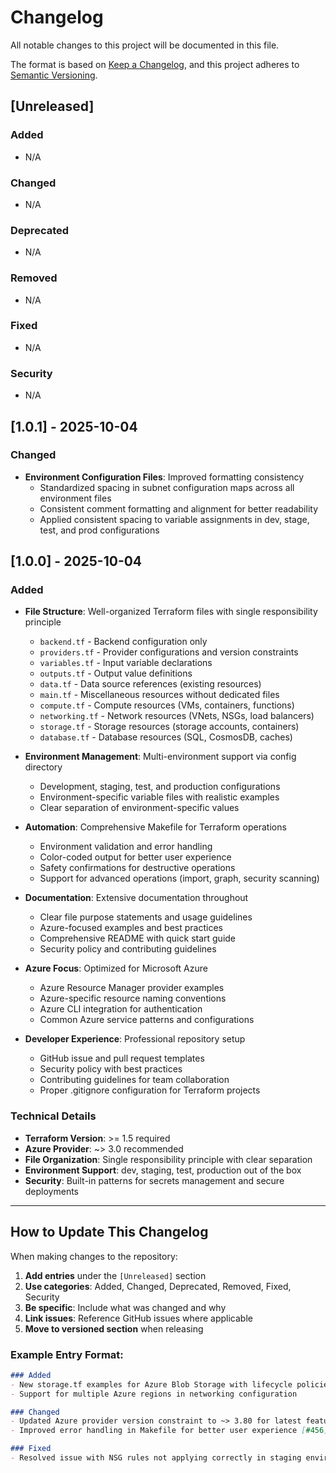 # Changelog

All notable changes to this project will be documented in this file.

The format is based on [Keep a Changelog](https://keepachangelog.com/en/1.0.0/),
and this project adheres to [Semantic Versioning](https://semver.org/spec/v2.0.0.html).

## [Unreleased]

### Added
- N/A

### Changed
- N/A

### Deprecated
- N/A

### Removed
- N/A

### Fixed
- N/A

### Security
- N/A

## [1.0.1] - 2025-10-04

### Changed
- **Environment Configuration Files**: Improved formatting consistency
  - Standardized spacing in subnet configuration maps across all environment files
  - Consistent comment formatting and alignment for better readability
  - Applied consistent spacing to variable assignments in dev, stage, test, and prod configurations

## [1.0.0] - 2025-10-04

### Added
- **File Structure**: Well-organized Terraform files with single responsibility principle
  - `backend.tf` - Backend configuration only
  - `providers.tf` - Provider configurations and version constraints
  - `variables.tf` - Input variable declarations
  - `outputs.tf` - Output value definitions
  - `data.tf` - Data source references (existing resources)
  - `main.tf` - Miscellaneous resources without dedicated files
  - `compute.tf` - Compute resources (VMs, containers, functions)
  - `networking.tf` - Network resources (VNets, NSGs, load balancers)
  - `storage.tf` - Storage resources (storage accounts, containers)
  - `database.tf` - Database resources (SQL, CosmosDB, caches)

- **Environment Management**: Multi-environment support via config directory
  - Development, staging, test, and production configurations
  - Environment-specific variable files with realistic examples
  - Clear separation of environment-specific values

- **Automation**: Comprehensive Makefile for Terraform operations
  - Environment validation and error handling
  - Color-coded output for better user experience
  - Safety confirmations for destructive operations
  - Support for advanced operations (import, graph, security scanning)

- **Documentation**: Extensive documentation throughout
  - Clear file purpose statements and usage guidelines
  - Azure-focused examples and best practices
  - Comprehensive README with quick start guide
  - Security policy and contributing guidelines

- **Azure Focus**: Optimized for Microsoft Azure
  - Azure Resource Manager provider examples
  - Azure-specific resource naming conventions
  - Azure CLI integration for authentication
  - Common Azure service patterns and configurations

- **Developer Experience**: Professional repository setup
  - GitHub issue and pull request templates
  - Security policy with best practices
  - Contributing guidelines for team collaboration
  - Proper .gitignore configuration for Terraform projects

### Technical Details
- **Terraform Version**: >= 1.5 required
- **Azure Provider**: ~> 3.0 recommended
- **File Organization**: Single responsibility principle with clear separation
- **Environment Support**: dev, staging, test, production out of the box
- **Security**: Built-in patterns for secrets management and secure deployments

---

## How to Update This Changelog

When making changes to the repository:

1. **Add entries** under the `[Unreleased]` section
2. **Use categories**: Added, Changed, Deprecated, Removed, Fixed, Security
3. **Be specific**: Include what was changed and why
4. **Link issues**: Reference GitHub issues where applicable
5. **Move to versioned section** when releasing

### Example Entry Format:
```markdown
### Added
- New storage.tf examples for Azure Blob Storage with lifecycle policies [#123]
- Support for multiple Azure regions in networking configuration

### Changed
- Updated Azure provider version constraint to ~> 3.80 for latest features
- Improved error handling in Makefile for better user experience [#456]

### Fixed
- Resolved issue with NSG rules not applying correctly in staging environment [#789]
```